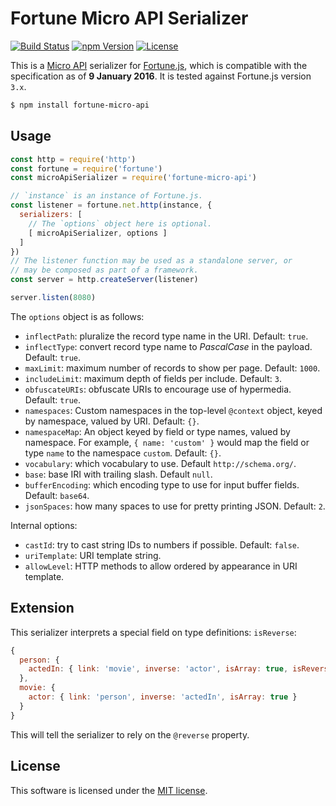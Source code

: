 # Fortune Micro API Serializer

[![Build Status](https://img.shields.io/travis/fortunejs/fortune-micro-api/master.svg?style=flat-square)](https://travis-ci.org/fortunejs/fortune-micro-api)
[![npm Version](https://img.shields.io/npm/v/fortune-micro-api.svg?style=flat-square)](https://www.npmjs.com/package/fortune)
[![License](https://img.shields.io/npm/l/fortune-micro-api.svg?style=flat-square)](https://raw.githubusercontent.com/fortunejs/fortune-micro-api/master/LICENSE)

This is a [Micro API](http://micro-api.org) serializer for [Fortune.js](http://fortunejs.com), which is compatible with the specification as of **9 January 2016**. It is tested against Fortune.js version `3.x`.

```sh
$ npm install fortune-micro-api
```


## Usage

```js
const http = require('http')
const fortune = require('fortune')
const microApiSerializer = require('fortune-micro-api')

// `instance` is an instance of Fortune.js.
const listener = fortune.net.http(instance, {
  serializers: [
    // The `options` object here is optional.
    [ microApiSerializer, options ]
  ]
})
// The listener function may be used as a standalone server, or
// may be composed as part of a framework.
const server = http.createServer(listener)

server.listen(8080)
```


The `options` object is as follows:

- `inflectPath`: pluralize the record type name in the URI. Default: `true`.
- `inflectType`: convert record type name to *PascalCase* in the payload. Default: `true`.
- `maxLimit`: maximum number of records to show per page. Default: `1000`.
- `includeLimit`: maximum depth of fields per include. Default: `3`.
- `obfuscateURIs`: obfuscate URIs to encourage use of hypermedia. Default: `true`.
- `namespaces`: Custom namespaces in the top-level `@context` object, keyed by namespace, valued by URI. Default: `{}`.
- `namespaceMap`: An object keyed by field or type names, valued by namespace. For example, `{ name: 'custom' }` would map the field or type `name` to the namespace `custom`. Default: `{}`.
- `vocabulary`: which vocabulary to use. Default `http://schema.org/`.
- `base`: base IRI with trailing slash. Default `null`.
- `bufferEncoding`: which encoding type to use for input buffer fields. Default: `base64`.
- `jsonSpaces`: how many spaces to use for pretty printing JSON. Default: `2`.

Internal options:

- `castId`: try to cast string IDs to numbers if possible. Default: `false`.
- `uriTemplate`: URI template string.
- `allowLevel`: HTTP methods to allow ordered by appearance in URI template.


## Extension

This serializer interprets a special field on type definitions: `isReverse`:

```js
{
  person: {
    actedIn: { link: 'movie', inverse: 'actor', isArray: true, isReverse: true }
  },
  movie: {
    actor: { link: 'person', inverse: 'actedIn', isArray: true }
  }
}
```

This will tell the serializer to rely on the `@reverse` property.


## License

This software is licensed under the [MIT license](https://raw.githubusercontent.com/fortunejs/fortune-micro-api/master/LICENSE).
